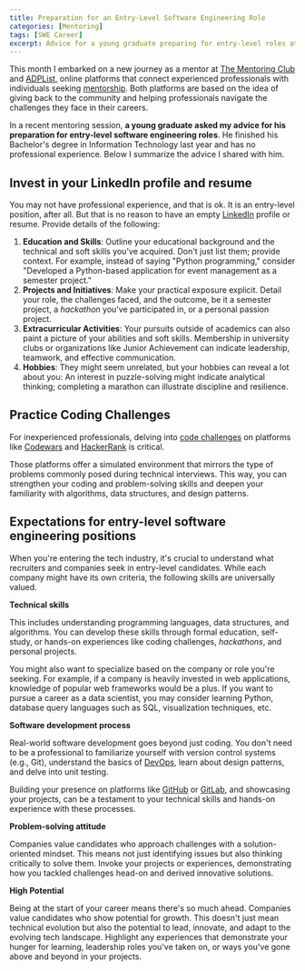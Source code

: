 ```yaml
---
title: Preparation for an Entry-Level Software Engineering Role
categories: [Mentoring]
tags: [SWE Career]
excerpt: Advice for a young graduate preparing for entry-level roles at tech companies
---
```


This month I embarked on a new journey as a mentor at [The Mentoring Club](https://www.mentoring-club.com/) and [ADPList](https://adplist.org), online platforms that connect experienced professionals with individuals seeking [mentorship](/personal-dev/mentoring). Both platforms are based on the idea of giving back to the community and helping professionals navigate the challenges they face in their careers.

In a recent mentoring session, **a young graduate asked my advice for his preparation for entry-level software engineering roles**. He finished his Bachelor's degree in Information Technology last year and has no professional experience. Below I summarize the advice I shared with him.

## Invest in your LinkedIn profile and resume

You may not have professional experience, and that is ok. It is an entry-level position, after all. But that is no reason to have an empty [LinkedIn](https://www.linkedin.com) profile or resume. Provide details of the following:

1. **Education and Skills**: Outline your educational background and the technical and soft skills you've acquired. Don't just list them; provide context. For example, instead of saying "Python programming," consider "Developed a Python-based application for event management as a semester project."
2. **Projects and Initiatives**: Make your practical exposure explicit. Detail your role, the challenges faced, and the outcome, be it a semester project, a *hackathon* you've participated in, or a personal passion project.
3. **Extracurricular Activities**: Your pursuits outside of academics can also paint a picture of your abilities and soft skills. Membership in university clubs or organizations like Junior Achievement can indicate leadership, teamwork, and effective communication.
4. **Hobbies**: They might seem unrelated, but your hobbies can reveal a lot about you: An interest in puzzle-solving might indicate analytical thinking; completing a marathon can illustrate discipline and resilience.

## Practice Coding Challenges

For inexperienced professionals, delving into [code challenges](/swe/coding/code-kata) on platforms like [Codewars](https://www.codewars.com/) and [HackerRank](https://www.hackerrank.com) is critical.

Those platforms offer a simulated environment that mirrors the type of problems commonly posed during technical interviews. This way, you can strengthen your coding and problem-solving skills and deepen your familiarity with algorithms, data structures, and design patterns.

## Expectations for entry-level software engineering positions

When you're entering the tech industry, it's crucial to understand what recruiters and companies seek in entry-level candidates. While each company might have its own criteria, the following skills are universally valued.

**Technical skills**

This includes understanding programming languages, data structures, and algorithms. You can develop these skills through formal education, self-study, or hands-on experiences like coding challenges, *hackathons*, and personal projects.

You might also want to specialize based on the company or role you're seeking. For example, if a company is heavily invested in web applications, knowledge of popular web frameworks would be a plus. If you want to pursue a career as a data scientist, you may consider learning Python, database query languages such as SQL, visualization techniques, etc.

**Software development process**

Real-world software development goes beyond just coding. You don't need to be a professional to familiarize yourself with version control systems (e.g., Git), understand the basics of [DevOps](/swe/devops), learn about design patterns, and delve into unit testing.

Building your presence on platforms like [GitHub](https://github.com/) or [GitLab](https://gitlab.com), and showcasing your projects, can be a testament to your technical skills and hands-on experience with these processes.

**Problem-solving attitude**

Companies value candidates who approach challenges with a solution-oriented mindset. This means not just identifying issues but also thinking critically to solve them. Invoke your projects or experiences, demonstrating how you tackled challenges head-on and derived innovative solutions.

**High Potential**

Being at the start of your career means there's so much ahead. Companies value candidates who show potential for growth. This doesn't just mean technical evolution but also the potential to lead, innovate, and adapt to the evolving tech landscape. Highlight any experiences that demonstrate your hunger for learning, leadership roles you've taken on, or ways you've gone above and beyond in your projects.